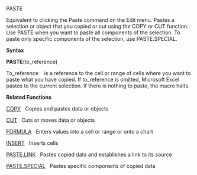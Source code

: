 PASTE

Equivalent to clicking the Paste command on the Edit menu. Pastes a
selection or object that you copied or cut using the COPY or CUT
function. Use PASTE when you want to paste all components of the
selection. To paste only specific components of the selection, use
PASTE.SPECIAL.

**Syntax**

**PASTE**(to\_reference)

To\_reference    is a reference to the cell or range of cells where you
want to paste what you have copied. If to\_reference is omitted,
Microsoft Excel pastes to the current selection. If there is nothing to
paste, the macro halts.

**Related Functions**

[COPY](COPY.md)   Copies and pastes data or objects

[CUT](CUT.md)   Cuts or moves data or objects

[FORMULA](FORMULA.md)   Enters values into a cell or range or onto a chart

[INSERT](INSERT.md)   Inserts cells

[PASTE.LINK](PASTE.LINK.md)   Pastes copied data and establishes a link to its source

[PASTE.SPECIAL](PASTE.SPECIAL.md)   Pastes specific components of copied data


